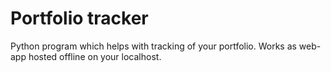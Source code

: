 # Portfolio tracker

Python program which helps with tracking of your portfolio. Works as web-app hosted offline on your localhost.

